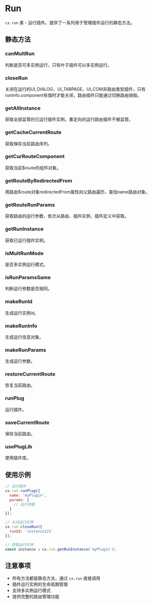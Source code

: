 # Run

`cx.run` 类 - 运行插件。提供了一系列用于管理插件运行的静态方法。

## 静态方法

### canMultRun
判断是否可多实例运行，只有叶子插件可以多实例运行。

### closeRun
关闭在运行的UI_DIALOG、UI_TABPAGE、UI_COM非路由类型插件，只有runInfo.component有值时才能关闭，路由插件只能通过切换路由销毁。

### getAllInstance
获取全部监管的已运行插件实例，重定向的运行路由插件不被监管。

### getCacheCurrentRoute
获取保存当前路由序列。

### getCurRouteComponent
获取当前$route的组件对象。

### getRouteByRedirectedFrom
用路由$route对象redirectedFrom属性向父路由遍历，查找name路由对象。

### getRouteRunParams
获取路由的运行参数，依次从路由、插件实例、插件定义中获取。

### getRunInstance
获取已运行插件实例。

### isMultRunMode
是否多实例运行模式。

### isRunParamsSame
判断运行参数是否相同。

### makeRunId
生成运行实例id。

### makeRunInfo
生成运行信息对象。

### makeRunParams
生成运行参数。

### restoreCurrentRoute
恢复当前路由。

### runPlug
运行插件。

### saveCurrentRoute
保存当前路由。

### usePlugLib
使用插件库。

## 使用示例

```javascript
// 运行插件
cx.run.runPlug({
  name: 'myPlugin',
  params: {
    // 运行参数
  }
});

// 关闭运行实例
cx.run.closeRun({
  runId: 'instance123'
});

// 获取运行实例
const instance = cx.run.getRunInstance('myPlugin');
```

## 注意事项

- 所有方法都是静态方法，通过 `cx.run` 直接调用
- 插件运行实例的生命周期管理
- 支持多实例运行模式
- 提供完整的路由管理功能 